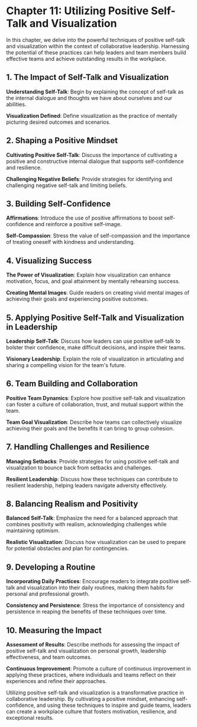 Chapter 11: Utilizing Positive Self-Talk and Visualization
==========================================================

In this chapter, we delve into the powerful techniques of positive self-talk and visualization within the context of collaborative leadership. Harnessing the potential of these practices can help leaders and team members build effective teams and achieve outstanding results in the workplace.

**1. The Impact of Self-Talk and Visualization**
------------------------------------------------

**Understanding Self-Talk**: Begin by explaining the concept of self-talk as the internal dialogue and thoughts we have about ourselves and our abilities.

**Visualization Defined**: Define visualization as the practice of mentally picturing desired outcomes and scenarios.

**2. Shaping a Positive Mindset**
---------------------------------

**Cultivating Positive Self-Talk**: Discuss the importance of cultivating a positive and constructive internal dialogue that supports self-confidence and resilience.

**Challenging Negative Beliefs**: Provide strategies for identifying and challenging negative self-talk and limiting beliefs.

**3. Building Self-Confidence**
-------------------------------

**Affirmations**: Introduce the use of positive affirmations to boost self-confidence and reinforce a positive self-image.

**Self-Compassion**: Stress the value of self-compassion and the importance of treating oneself with kindness and understanding.

**4. Visualizing Success**
--------------------------

**The Power of Visualization**: Explain how visualization can enhance motivation, focus, and goal attainment by mentally rehearsing success.

**Creating Mental Images**: Guide readers on creating vivid mental images of achieving their goals and experiencing positive outcomes.

**5. Applying Positive Self-Talk and Visualization in Leadership**
------------------------------------------------------------------

**Leadership Self-Talk**: Discuss how leaders can use positive self-talk to bolster their confidence, make difficult decisions, and inspire their teams.

**Visionary Leadership**: Explain the role of visualization in articulating and sharing a compelling vision for the team's future.

**6. Team Building and Collaboration**
--------------------------------------

**Positive Team Dynamics**: Explore how positive self-talk and visualization can foster a culture of collaboration, trust, and mutual support within the team.

**Team Goal Visualization**: Describe how teams can collectively visualize achieving their goals and the benefits it can bring to group cohesion.

**7. Handling Challenges and Resilience**
-----------------------------------------

**Managing Setbacks**: Provide strategies for using positive self-talk and visualization to bounce back from setbacks and challenges.

**Resilient Leadership**: Discuss how these techniques can contribute to resilient leadership, helping leaders navigate adversity effectively.

**8. Balancing Realism and Positivity**
---------------------------------------

**Balanced Self-Talk**: Emphasize the need for a balanced approach that combines positivity with realism, acknowledging challenges while maintaining optimism.

**Realistic Visualization**: Discuss how visualization can be used to prepare for potential obstacles and plan for contingencies.

**9. Developing a Routine**
---------------------------

**Incorporating Daily Practices**: Encourage readers to integrate positive self-talk and visualization into their daily routines, making them habits for personal and professional growth.

**Consistency and Persistence**: Stress the importance of consistency and persistence in reaping the benefits of these techniques over time.

**10. Measuring the Impact**
----------------------------

**Assessment of Results**: Describe methods for assessing the impact of positive self-talk and visualization on personal growth, leadership effectiveness, and team outcomes.

**Continuous Improvement**: Promote a culture of continuous improvement in applying these practices, where individuals and teams reflect on their experiences and refine their approaches.

Utilizing positive self-talk and visualization is a transformative practice in collaborative leadership. By cultivating a positive mindset, enhancing self-confidence, and using these techniques to inspire and guide teams, leaders can create a workplace culture that fosters motivation, resilience, and exceptional results.

